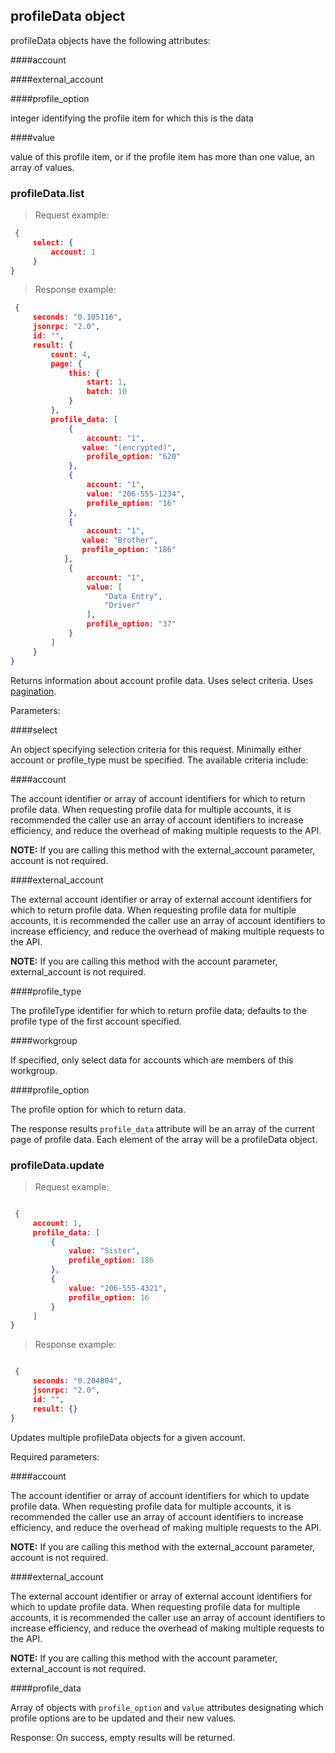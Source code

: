 ## profileData object

profileData objects have the following attributes:

####account

####external_account

####profile_option

integer identifying the profile item for which this is the data

####value

value of this profile item, or if the profile item has more than one value, an array of values.

### profileData.list

<script>tryit('profileData.list')</script> 

> Request example:

```JSON
 {
     select: {
         account: 1
     }
}
```

> Response example:

```JSON
 {
     seconds: "0.105116", 
     jsonrpc: "2.0", 
     id: "", 
     result: {
         count: 4, 
         page: {
             this: {
                 start: 1, 
                 batch: 10
             }
         }, 
         profile_data: [
             {
                 account: "1", 
                value: "(encrypted)", 
                 profile_option: "620"
             }, 
             {
                 account: "1", 
                 value: "206-555-1234", 
                 profile_option: "16"
             }, 
             {
                 account: "1", 
                value: "Brother", 
                profile_option: "186"
            }, 
             {
                 account: "1", 
                 value: [
                     "Data Entry", 
                     "Driver"
                 ], 
                 profile_option: "37"
             }
         ]
     }
}
```


Returns information about account profile data. Uses select criteria. Uses [pagination](#pagination).

Parameters:

####select

An object specifying selection criteria for this request. Minimally either account or profile_type must be specified. The available criteria include:

####account

The account identifier or array of account identifiers for which to return profile data. When requesting profile data for multiple accounts, it is recommended the caller use an array of account identifiers to increase efficiency, and reduce the overhead of making multiple requests to the API.

**NOTE:** If you are calling this method with the external_account parameter, account is not required.

####external_account

The external account identifier or array of external account identifiers for which to return profile data. When requesting profile data for multiple accounts, it is recommended the caller use an array of account identifiers to increase efficiency, and reduce the overhead of making multiple requests to the API.

**NOTE:** If you are calling this method with the account parameter, external_account is not required.

####profile_type

The profileType identifier for which to return profile data; defaults to the profile type of the first account specified.

####workgroup

If specified, only select data for accounts which are members of this workgroup.

####profile_option

The profile option for which to return data.

The response results `profile_data` attribute will be an array of the current page of profile data. Each element of the array will be a profileData object.

### profileData.update

<script>tryit('profileData.update')</script> 

> Request example:

```JSON

 {
     account: 1, 
     profile_data: [
         {
             value: "Sister", 
             profile_option: 186
         }, 
         {
             value: "206-555-4321", 
             profile_option: 16
         }
     ]
}
```


> Response example:

```JSON

 {
     seconds: "0.204804", 
     jsonrpc: "2.0", 
     id: "", 
     result: {}
}
```


Updates multiple profileData objects for a given account.

Required parameters:

####account

The account identifier or array of account identifiers for which to update profile data. When requesting profile data for multiple accounts, it is recommended the caller use an array of account identifiers to increase efficiency, and reduce the overhead of making multiple requests to the API.

**NOTE:** If you are calling this method with the external_account parameter, account is not required.

####external_account

The external account identifier or array of external account identifiers for which to update profile data. When requesting profile data for multiple accounts, it is recommended the caller use an array of account identifiers to increase efficiency, and reduce the overhead of making multiple requests to the API.

**NOTE:** If you are calling this method with the account parameter, external_account is not required.

####profile_data

Array of objects with `profile_option` and `value` attributes designating which profile options are to be updated and their new values.

Response: On success, empty results will be returned.

